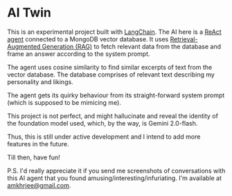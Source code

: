 # AI Twin

This is an experimental project built with [LangChain](https://www.langchain.com/). The AI here is a [ReAct agent](https://arxiv.org/abs/2210.03629) connected to a MongoDB vector database. It uses [Retrieval-Augmented Generation (RAG)](https://arxiv.org/abs/2005.11401) to fetch relevant data from the database and frame an answer according to the system prompt.
            
The agent uses cosine similarity to find similar excerpts of text from the vector database. The database comprises of relevant text describing my personality and likings. 
            
The agent gets its quirky behaviour from its straight-forward system prompt (which is supposed to be mimicing me).
            
This project is not perfect, and might hallucinate and reveal the identity of the foundation model used, which, by the way, is Gemini 2.0-flash.

Thus, this is still under active development and I intend to add more features in the future.
            
Till then, have fun!

P.S. I'd really appreciate it if you send me screenshots of conversations with this AI agent that you found amusing/interesting/infuriating. I'm available at [amkhrjee@gmail.com](amkhrjee@gmail.com).